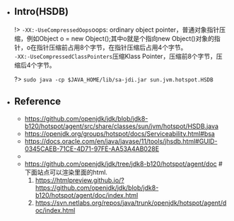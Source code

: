 * ## Intro(HSDB)

    !> `-XX:-UseCompressedOops`oops: ordinary object pointer，普通对象指针压缩，例如Object o = new Object();其中o就是个指向new Object()对象的指针，o在指针压缩前占用8个字节，在指针压缩后占用4个字节。
    <br>`-XX:-UseCompressedClassPointers`压缩Klass Pointer，压缩前8个字节，压缩后4个字节。

    ?> `sudo java -cp $JAVA_HOME/lib/sa-jdi.jar sun.jvm.hotspot.HSDB`

* ## Reference
    - https://github.com/openjdk/jdk/blob/jdk8-b120/hotspot/agent/src/share/classes/sun/jvm/hotspot/HSDB.java
    - https://openjdk.org/groups/hotspot/docs/Serviceability.html#bsa
    - https://docs.oracle.com/en/java/javase/11/tools/jhsdb.html#GUID-0345CAEB-71CE-4D71-97FE-AA53A4AB028E
    - 
    - https://github.com/openjdk/jdk/tree/jdk8-b120/hotspot/agent/doc #下面站点可以渲染里面的html.
        1. https://htmlpreview.github.io/?https://github.com/openjdk/jdk/blob/jdk8-b120/hotspot/agent/doc/index.html
        2. https://svn.netlabs.org/repos/java/trunk/openjdk/hotspot/agent/doc/index.html